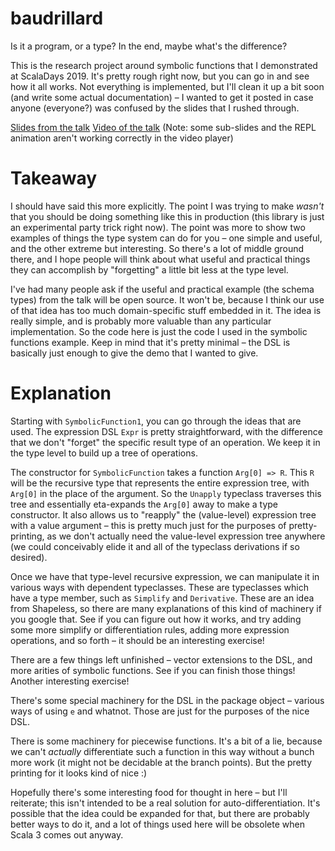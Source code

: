 # baudrillard

Is it a program, or a type? In the end, maybe what's the difference?

This is the research project around symbolic functions that I demonstrated at ScalaDays 2019.
It's pretty rough right now, but you can go in and see how it all works. Not everything is
implemented, but I'll clean it up a bit soon (and write some actual documentation) – I wanted
to get it posted in case anyone (everyone?) was confused by the slides that I rushed through.

[Slides from the talk](https://jeremyrsmith.github.io/baudrillard/slides/)
[Video of the talk](https://portal.klewel.com/watch/webcast/scala-days-2019/talk/12/) (Note: some sub-slides and the REPL animation aren't working correctly in the video player)

# Takeaway

I should have said this more explicitly. The point I was trying to make *wasn't* that you should be doing something like this
in production (this library is just an experimental party trick right now). The point was more to show two examples of
things the type system can do for you – one simple and useful, and the other extreme but interesting. So there's a lot
of middle ground there, and I hope people will think about what useful and practical things they can accomplish by
"forgetting" a little bit less at the type level.

I've had many people ask if the useful and practical example (the schema types) from the talk will be open source.
It won't be, because I think our use of that idea has too much domain-specific stuff embedded in it. The idea is really
simple, and is probably more valuable than any particular implementation. So the code here is just the code I used in
the symbolic functions example. Keep in mind that it's pretty minimal – the DSL is basically just enough to give the
demo that I wanted to give.

# Explanation

Starting with `SymbolicFunction1`, you can go through the ideas that are used. The expression DSL `Expr` is pretty
straightforward, with the difference that we don't "forget" the specific result type of an operation. We keep it in
the type level to build up a tree of operations.

The constructor for `SymbolicFunction` takes a function `Arg[0] => R`. This `R` will be the recursive type that represents
the entire expression tree, with `Arg[0]` in the place of the argument. So the `Unapply` typeclass traverses this tree
and essentially eta-expands the `Arg[0]` away to make a type constructor. It also allows us to "reapply" the (value-level)
expression tree with a value argument – this is pretty much just for the purposes of pretty-printing, as we don't actually
need the value-level expression tree anywhere (we could conceivably elide it and all of the typeclass derivations if so desired).

Once we have that type-level recursive expression, we can manipulate it in various ways with dependent typeclasses.
These are typeclasses which have a type member, such as `Simplify` and `Derivative`. These are an idea from Shapeless,
so there are many explanations of this kind of machinery if you google that. See if you can figure out how it works,
and try adding some more simplify or differentiation rules, adding more expression operations, and so forth – it should
be an interesting exercise!

There are a few things left unfinished – vector extensions to the DSL, and more arities of symbolic functions. See if you
can finish those things! Another interesting exercise!

There's some special machinery for the DSL in the package object – various ways of using `e` and whatnot. Those are just
for the purposes of the nice DSL.

There is some machinery for piecewise functions. It's a bit of a lie, because we can't *actually* differentiate such
a function in this way without a bunch more work (it might not be decidable at the branch points). But the pretty printing
for it looks kind of nice :)

Hopefully there's some interesting food for thought in here – but I'll reiterate; this isn't intended to be a real
solution for auto-differentiation. It's possible that the idea could be expanded for that, but there are probably better
ways to do it, and a lot of things used here will be obsolete when Scala 3 comes out anyway.
